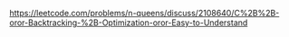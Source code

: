 https://leetcode.com/problems/n-queens/discuss/2108640/C%2B%2B-oror-Backtracking-%2B-Optimization-oror-Easy-to-Understand